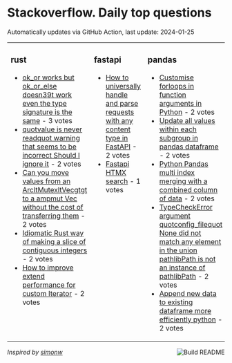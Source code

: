 # Stackoverflow. Daily top questions 

Automatically updates via GitHub Action, last update: <!-- date starts -->2024-01-25<!-- date ends -->


<table><tr><td valign="top" width="33%">

### rust
<!-- rust starts -->
* [ok_or works but ok_or_else doesn39t work even the type signature is the same](https://stackoverflow.com/questions/77870548/ok-or-works-but-ok-or-else-doesnt-work-even-the-type-signature-is-the) - 3 votes
* [quotvalue is never readquot warning that seems to be incorrect Should I ignore it](https://stackoverflow.com/questions/77878078/value-is-never-read-warning-that-seems-to-be-incorrect-should-i-ignore-it) - 2 votes
* [Can you move values from an ArcltMutexltVecgtgt to a ampmut Vec without the cost of transferring them](https://stackoverflow.com/questions/77870159/can-you-move-values-from-an-arcmutexvec-to-a-mut-vec-without-the-cost-of-tr) - 2 votes
* [Idiomatic Rust way of making a slice of contiguous integers](https://stackoverflow.com/questions/77876540/idiomatic-rust-way-of-making-a-slice-of-contiguous-integers) - 2 votes
* [How to improve extend performance for custom Iterator](https://stackoverflow.com/questions/77870870/how-to-improve-extend-performance-for-custom-iterator) - 2 votes
<!-- rust ends -->
</td><td valign="top" width="34%">


### fastapi
<!-- fastapi starts -->
* [How to universally handle and parse requests with any content type in FastAPI](https://stackoverflow.com/questions/77871605/how-to-universally-handle-and-parse-requests-with-any-content-type-in-fastapi) - 2 votes
* [Fastapi  HTMX search](https://stackoverflow.com/questions/77871332/fastapi-htmx-search) - 1 votes
<!-- fastapi ends -->
</td><td valign="top" width="34%">


### pandas
<!-- pandas starts -->
* [Customise forloops in function arguments in Python](https://stackoverflow.com/questions/77874709/customise-for-loops-in-function-arguments-in-python) - 2 votes
* [Update all values within each subgroup in pandas dataframe](https://stackoverflow.com/questions/77882709/update-all-values-within-each-subgroup-in-pandas-dataframe) - 2 votes
* [Python Pandas multi index merging with a combined column of data](https://stackoverflow.com/questions/77880673/python-pandas-multi-index-merging-with-a-combined-column-of-data) - 2 votes
* [TypeCheckError argument quotconfig_filequot None did not match any element in the union pathlibPath is not an instance of pathlibPath](https://stackoverflow.com/questions/77871144/typecheckerror-argument-config-file-none-did-not-match-any-element-in-the-u) - 2 votes
* [Append new data to existing dataframe more efficiently  python](https://stackoverflow.com/questions/77870975/append-new-data-to-existing-dataframe-more-efficiently-python) - 2 votes
<!-- pandas ends -->
</td></tr></table>

<a href="https://github.com/hp0404/hp0404/actions"><img src="https://github.com/hp0404/hp0404/workflows/Build%20README/badge.svg" align="right" alt="Build README"></a> <p>*Inspired by  [simonw](https://github.com/simonw/simonw)*</p>
